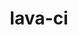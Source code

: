 ---
parent_project: lava
permalink: /engineering/projects/lava/lava-ci/
project_link_name: lava-ci
project_stats: 'true'
project_url: https://github.com/kernelci/lava-ci
title: lava-ci
image:
  featured: 'true'
  path: /assets/images/projects/lava.png
display: "false"
---